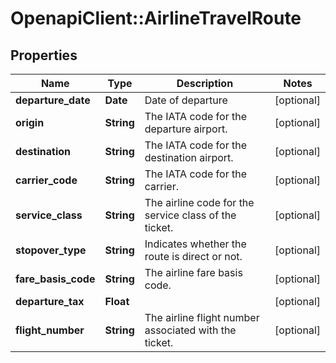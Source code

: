 # OpenapiClient::AirlineTravelRoute

## Properties
Name | Type | Description | Notes
------------ | ------------- | ------------- | -------------
**departure_date** | **Date** | Date of departure | [optional] 
**origin** | **String** | The IATA code for the departure airport. | [optional] 
**destination** | **String** | The IATA code for the destination airport. | [optional] 
**carrier_code** | **String** | The IATA code for the carrier. | [optional] 
**service_class** | **String** | The airline code for the service class of the ticket. | [optional] 
**stopover_type** | **String** | Indicates whether the route is direct or not. | [optional] 
**fare_basis_code** | **String** | The airline fare basis code. | [optional] 
**departure_tax** | **Float** |  | [optional] 
**flight_number** | **String** | The airline flight number associated with the ticket. | [optional] 


